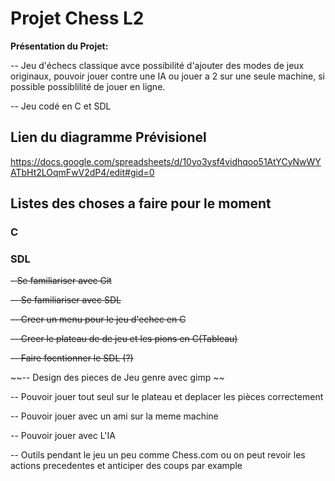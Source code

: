 # Projet Chess L2

**Présentation du Projet:**

-- Jeu d'échecs classique avce possibilité d'ajouter des modes de jeux originaux,
	pouvoir jouer contre une IA ou jouer a 2 sur une seule machine,
	si possible possiblilité de jouer en ligne.

-- Jeu codé en C et SDL

## Lien du diagramme Prévisionel
https://docs.google.com/spreadsheets/d/10yo3ysf4vidhqoo51AtYCyNwWYATbHt2LOqmFwV2dP4/edit#gid=0

## Listes des choses a faire pour le moment

### C


### SDL



~~- Se familiariser avec Git~~

~~-- Se familiariser avec SDL~~

~~-- Creer un menu pour le jeu d'echec en C~~

~~-- Creer le plateau de de jeu et les pions en C(Tableau)~~

~~-- Faire focntionner le SDL (?)~~

~~-- Design des pieces de Jeu genre avec gimp ~~

-- Pouvoir jouer tout seul sur le plateau et deplacer les pièces correctement

-- Pouvoir jouer avec un ami sur la meme machine

-- Pouvoir jouer avec L'IA

-- Outils pendant le jeu un peu comme Chess.com ou on peut revoir les actions precedentes et anticiper des coups par example
